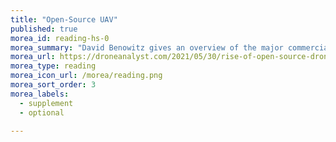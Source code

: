 ```yaml
---
title: "Open-Source UAV"
published: true
morea_id: reading-hs-0
morea_summary: "David Benowitz gives an overview of the major commercial Open Source UAV systems"
morea_url: https://droneanalyst.com/2021/05/30/rise-of-open-source-drones
morea_type: reading
morea_icon_url: /morea/reading.png
morea_sort_order: 3
morea_labels:
  - supplement
  - optional  

---
```


